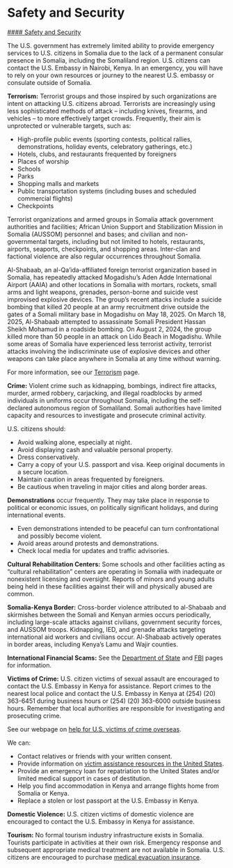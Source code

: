 # Safety and Security

[#### Safety and Security](javascript:void(0); "Safety and Security")

The U.S. government has extremely limited ability to provide emergency services to U.S. citizens in Somalia due to the lack of a permanent consular presence in Somalia, including the Somaliland region. U.S. citizens can contact the U.S. Embassy in Nairobi, Kenya. In an emergency, you will have to rely on your own resources or journey to the nearest U.S. embassy or consulate outside of Somalia.

**Terrorism:** Terrorist groups and those inspired by such organizations are intent on attacking U.S. citizens abroad. Terrorists are increasingly using less sophisticated methods of attack – including knives, firearms, and vehicles – to more effectively target crowds. Frequently, their aim is unprotected or vulnerable targets, such as:

* High-profile public events (sporting contests, political rallies, demonstrations, holiday events, celebratory gatherings, etc.)
* Hotels, clubs, and restaurants frequented by foreigners
* Places of worship
* Schools
* Parks
* Shopping malls and markets
* Public transportation systems (including buses and scheduled commercial flights)
* Checkpoints

Terrorist organizations and armed groups in Somalia attack government authorities and facilities; African Union Support and Stabilization Mission in Somalia (AUSSOM) personnel and bases; and civilian and non-governmental targets, including but not limited to hotels, restaurants, airports, seaports, checkpoints, and shopping areas. Inter-clan and factional violence are also regular occurrences throughout Somalia.

Al-Shabaab, an al-Qa’ida-affiliated foreign terrorist organization based in Somalia, has repeatedly attacked Mogadishu’s Aden Adde International Airport (AAIA) and other locations in Somalia with mortars, rockets, small arms and light weapons, grenades, person-borne and suicide vest improvised explosive devices. The group’s recent attacks include a suicide bombing that killed 20 people at an army recruitment drive outside the gates of a Somali military base in Mogadishu on May 18, 2025. On March 18, 2025, Al-Shabaab attempted to assassinate Somali President Hassan Sheikh Mohamud in a roadside bombing. On August 2, 2024, the group killed more than 50 people in an attack on Lido Beach in Mogadishu. While some areas of Somalia have experienced less terrorist activity, terrorist attacks involving the indiscriminate use of explosive devices and other weapons can take place anywhere in Somalia at any time without warning.

For more information, see our [Terrorism](https://travel.state.gov/content/travel/en/international-travel/emergencies/terrorism.html) page.

**Crime:** Violent crime such as kidnapping, bombings, indirect fire attacks, murder, armed robbery, carjacking, and illegal roadblocks by armed individuals in uniforms occur throughout Somalia, including the self-declared autonomous region of Somaliland. Somali authorities have limited capacity and resources to investigate and prosecute criminal activity.

U.S. citizens should:

* Avoid walking alone, especially at night.
* Avoid displaying cash and valuable personal property.
* Dress conservatively.
* Carry a copy of your U.S. passport and visa. Keep original documents in a secure location.
* Maintain caution in areas frequented by foreigners.
* Be cautious when traveling in major cities and along border areas.

**Demonstrations** occur frequently. They may take place in response to political or economic issues, on politically significant holidays, and during international events.

* Even demonstrations intended to be peaceful can turn confrontational and possibly become violent.
* Avoid areas around protests and demonstrations.
* Check local media for updates and traffic advisories.

**Cultural Rehabilitation Centers:** Some schools and other facilities acting as “cultural rehabilitation” centers are operating in Somalia with inadequate or nonexistent licensing and oversight. Reports of minors and young adults being held in these facilities against their will and physically abused are common.

**Somalia-Kenya Border:** Cross-border violence attributed to al-Shabaab and skirmishes between the Somali and Kenyan armies occurs periodically, including large-scale attacks against civilians, government security forces, and AUSSOM troops. Kidnapping, IED, and grenade attacks targeting international aid workers and civilians occur. Al-Shabaab actively operates in border areas, including Kenya’s Lamu and Wajir counties.

**International Financial Scams:** See the [Department of State](http://travel.state.gov/content/passports/english/emergencies/scams.html) and [FBI](https://www.fbi.gov/how-we-can-help-you/scams-and-safety/common-frauds-and-scams) pages for information.

**Victims of Crime:** U.S. citizen victims of sexual assault are encouraged to contact the U.S. Embassy in Kenya for assistance. Report crimes to the nearest local police and contact the U.S. Embassy in Kenya at (254) (20) 363-6451 during business hours or (254) (20) 363-6000 outside business hours. Remember that local authorities are responsible for investigating and prosecuting crime.

See our webpage on [help for U.S. victims of crime overseas](http://travel.state.gov/content/passports/en/emergencies/victims.html).

We can:

* Contact relatives or friends with your written consent.
* Provide information on [victim assistance resources in the United States](http://travel.state.gov/content/passports/english/emergencies/victims.html).
* Provide an emergency loan for repatriation to the United States and/or limited medical support in cases of destitution.
* Help you find accommodation in Kenya and arrange flights home from Somalia or Kenya.
* Replace a stolen or lost passport at the U.S. Embassy in Kenya.

**Domestic Violence:** U.S. citizen victims of domestic violence are encouraged to contact the U.S. Embassy in Kenya for assistance.

**Tourism:** No formal tourism industry infrastructure exists in Somalia. Tourists participate in activities at their own risk. Emergency response and subsequent appropriate medical treatment are not available in Somalia. U.S. citizens are encouraged to purchase [medical evacuation insurance](https://travel.state.gov/content/travel/en/international-travel/before-you-go/your-health-abroad/Insurance_Coverage_Overseas.html).